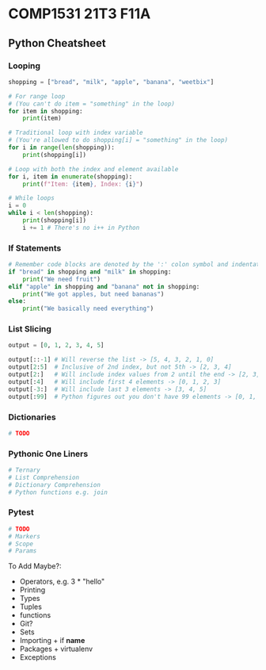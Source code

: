 # COMP1531 21T3 F11A

## Python Cheatsheet

### Looping
```python
shopping = ["bread", "milk", "apple", "banana", "weetbix"]

# For range loop 
# (You can't do item = "something" in the loop)
for item in shopping:
    print(item)

# Traditional loop with index variable 
# (You're allowed to do shopping[i] = "something" in the loop)
for i in range(len(shopping)):
    print(shopping[i])

# Loop with both the index and element available
for i, item in enumerate(shopping):
    print(f"Item: {item}, Index: {i}")

# While loops
i = 0
while i < len(shopping):
    print(shopping[i])
    i += 1 # There's no i++ in Python
```


### If Statements
```python
# Remember code blocks are denoted by the ':' colon symbol and indentation
if "bread" in shopping and "milk" in shopping:
    print("We need fruit")
elif "apple" in shopping and "banana" not in shopping:
    print("We got apples, but need bananas")
else:
    print("We basically need everything")
```

### List Slicing
```python
output = [0, 1, 2, 3, 4, 5]

output[::-1] # Will reverse the list -> [5, 4, 3, 2, 1, 0]
output[2:5]  # Inclusive of 2nd index, but not 5th -> [2, 3, 4]
output[2:]   # Will include index values from 2 until the end -> [2, 3, 4, 5]
output[:4]   # Will include first 4 elements -> [0, 1, 2, 3]
output[-3:]  # Will include last 3 elements -> [3, 4, 5]
output[:99]  # Python figures out you don't have 99 elements -> [0, 1, 2, 3, 4, 5]
```

### Dictionaries
```python
# TODO
```

### Pythonic One Liners
```python
# Ternary
# List Comprehension
# Dictionary Comprehension
# Python functions e.g. join

```

### Pytest
```python
# TODO
# Markers
# Scope
# Params
```


To Add Maybe?:
* Operators, e.g. 3 * "hello"
* Printing
* Types
* Tuples
* functions
* Git? 
* Sets
* Importing + if __name__
* Packages + virtualenv
* Exceptions

